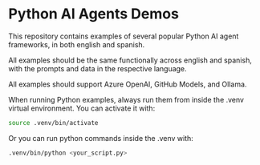 # Python AI Agents Demos

This repository contains examples of several popular Python AI agent frameworks,
in both english and spanish.

All examples should be the same functionally across english and spanish,
with the prompts and data in the respective language.

All examples should support Azure OpenAI, GitHub Models, and Ollama.

When running Python examples, always run them from inside the .venv virtual environment.
You can activate it with:

```bash
source .venv/bin/activate
```

Or you can run python commands inside the .venv with:

```bash
.venv/bin/python <your_script.py>
```
